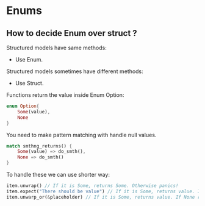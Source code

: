 # Enums

## How to decide Enum over struct ?

Structured models have same methods:
- Use Enum.

Structured models sometimes have different methods:
- Use Struct.

Functions return the value inside Enum Option:
```rust
enum Option{
	Some(value),
	None
}
```
You need to make pattern matching with handle null values.
```rust
match smthng_returns() {
	Some(value) => do_smth(),
	None => do_smth()
}
```

To handle these we can use shorter way:
```rust
item.unwrap() // If it is Some, returns Some. Otherwise panics!
item.expect("There should be value") // If it is Some, returns value. If None, prints debug message and panics. Use for crash on no value.
item.unwarp_or(&placeholder) // If it is Some, returns value. If None returns provided default value. Use when makes sense to provide fallback value.
```
